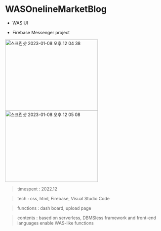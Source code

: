 # WASOnelineMarketBlog

- WAS UI


- Firebase Messenger project

<img width="300" height="230" alt="스크린샷 2023-01-08 오후 12 04 38" src="https://user-images.githubusercontent.com/26247241/211178969-625e7977-e181-4124-9a71-9d2c72c91415.png">

<img width="300" height="230" alt="스크린샷 2023-01-08 오후 12 05 08" src="https://user-images.githubusercontent.com/26247241/211178971-1259e6d7-83ca-4cd4-8d7c-3bb3a544d2ed.png">


> timespent : 2022.12

> tech : css, html, Firebase, Visual Studio Code

> functions : dash board, upload page

> contents : based on serverless, DBMSless framework and front-end languages enable WAS-like functions
